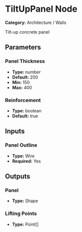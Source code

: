 
# TiltUpPanel Node

**Category:** Architecture / Walls

Tilt-up concrete panel

## Parameters


### Panel Thickness
- **Type:** number
- **Default:** 200
- **Min:** 150
- **Max:** 400



### Reinforcement
- **Type:** boolean
- **Default:** true





## Inputs


### Panel Outline
- **Type:** Wire
- **Required:** Yes



## Outputs


### Panel
- **Type:** Shape



### Lifting Points
- **Type:** Point[]




